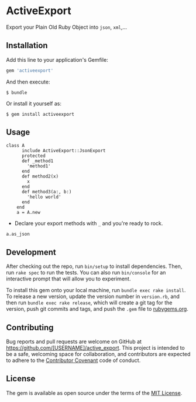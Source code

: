 # ActiveExport

Export your Plain Old Ruby Object into `json`, `xml`,...


## Installation

Add this line to your application's Gemfile:

```ruby
gem 'activeexport'
```

And then execute:

    $ bundle

Or install it yourself as:

    $ gem install activeexport

## Usage

```
class A
      include ActiveExport::JsonExport
      protected
      def _method1
        'method1'
      end
      def method2(x)
        x
      end
      def method3(a:, b:)
        'hello world'
      end
    end
    a = A.new
```


- Declare your export methods with `_` and you're ready to rock.

```
a.as_json 
```

## Development

After checking out the repo, run `bin/setup` to install dependencies. Then, run `rake spec` to run the tests. You can also run `bin/console` for an interactive prompt that will allow you to experiment.

To install this gem onto your local machine, run `bundle exec rake install`. To release a new version, update the version number in `version.rb`, and then run `bundle exec rake release`, which will create a git tag for the version, push git commits and tags, and push the `.gem` file to [rubygems.org](https://rubygems.org).

## Contributing

Bug reports and pull requests are welcome on GitHub at https://github.com/[USERNAME]/active_export. This project is intended to be a safe, welcoming space for collaboration, and contributors are expected to adhere to the [Contributor Covenant](http://contributor-covenant.org) code of conduct.


## License

The gem is available as open source under the terms of the [MIT License](http://opensource.org/licenses/MIT).

